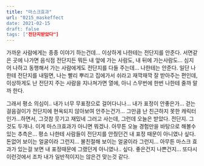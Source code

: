 ```yaml
---
title: "마스크효과"
url: "0215_maskeffect
date: 2021-02-15
draft: false
tags: ["전단지받았다"]
---
```

가까운 사람에게는 종종 이야기 하는건데... 이상하게 나한테는 전단지를 안준다. 서면같은 곳에 나가면 음식점 전단지든 뭐든 내 앞에 가는 사람도, 내 뒤에 가는사람도... 심지어 나하고 동행해서 가는 사람에게도 전단지를 다들 주는데... 나한테는 안준다. 일단 나한테 전단지를 내밀면, 나는 빨리 뿌리고 집에가서 쉬라고 재깍재깍 잘 받아주는 편인데, 이상하게도 난 전단지 주는 사람을 지나쳐가면 열에, 아니 스무번에 한번 나한테 줄까 말까 한다.

그래서 평소 의심이.. 내가 너무 무표정으로 걸어다니나... 내가 표정이 안좋은가... 걷는 걸음걸이가 전단지에 현옥되지 않아보여 안주는건가... 그만큼 난 친근하지 못한 캐릭터인가...하면서, 그것참 웃기고 재밌네 그러고 사는데, 그런데 오늘은 받았다. 전단지. 그것도 두개나. 이게 마스크효과가 아니면 뭐겠나. 아무튼 오늘 경험만을 바탕으로 해볼수 있는 추측은... 평소 나한테 사람들이 전단지를 안줬던건 내 표정 때문이 아니였나 싶다. 돈없어 보이는 얼굴이라 그런지... 불친절해 보이는 얼굴이라 그런지... 아무튼 마스크 효과가 있는걸 보면 내 표정때문에 그랬던게 아니였나.. 싶다. 좋은건지 나쁜건지...  또다시 이런것에서 조차 내가 일반적이지는 않은건 맞는것 같다.
